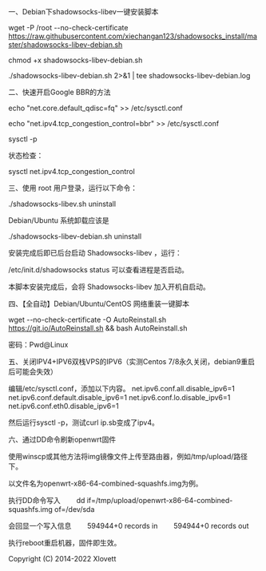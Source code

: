一、Debian下shadowsocks-libev一键安装脚本

wget -P /root --no-check-certificate https://raw.githubusercontent.com/xiechangan123/shadowsocks_install/master/shadowsocks-libev-debian.sh

chmod +x shadowsocks-libev-debian.sh

./shadowsocks-libev-debian.sh 2>&1 | tee shadowsocks-libev-debian.log

二、快速开启Google BBR的方法

echo "net.core.default_qdisc=fq" >> /etc/sysctl.conf

echo "net.ipv4.tcp_congestion_control=bbr" >> /etc/sysctl.conf

sysctl -p

状态检查：

sysctl net.ipv4.tcp_congestion_control

三、使用 root 用户登录，运行以下命令：

./shadowsocks-libev.sh uninstall

Debian/Ubuntu 系统卸载应该是

./shadowsocks-libev-debian.sh uninstall

安装完成后即已后台启动 Shadowsocks-libev ，运行：

/etc/init.d/shadowsocks status 可以查看进程是否启动。

本脚本安装完成后，会将 Shadowsocks-libev 加入开机自启动。

四、【全自动】Debian/Ubuntu/CentOS 网络重装一键脚本

wget --no-check-certificate -O AutoReinstall.sh https://git.io/AutoReinstall.sh && bash AutoReinstall.sh

密码：Pwd@Linux

五、关闭IPV4+IPV6双栈VPS的IPV6（实测Centos 7/8永久关闭，debian9重启后可能会失效）

编辑/etc/sysctl.conf，添加以下内容。
net.ipv6.conf.all.disable_ipv6=1
net.ipv6.conf.default.disable_ipv6=1
net.ipv6.conf.lo.disable_ipv6=1
net.ipv6.conf.eth0.disable_ipv6=1

然后运行sysctl -p，测试curl ip.sb变成了ipv4。

六、通过DD命令刷新openwrt固件

使用winscp或其他方法将img镜像文件上传至路由器，例如/tmp/upload/路径下。

以文件名为openwrt-x86-64-combined-squashfs.img为例。

执行DD命令写入
　　dd if=/tmp/upload/openwrt-x86-64-combined-squashfs.img of=/dev/sda
  
会回显一个写入信息
　　594944+0 records in
　　594944+0 records out
  
执行reboot重启机器，固件即生效。

Copyright (C) 2014-2022 Xlovett
